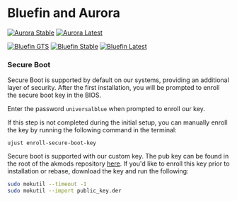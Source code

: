 # Bluefin and Aurora

[![Aurora Stable](https://github.com/APoorDev/bluefin/actions/workflows/build-coreos-aurora.yml/badge.svg)](https://github.com/APoorDev/bluefin/actions/workflows/build-coreos-aurora.yml) [![Aurora Latest](https://github.com/APoorDev/bluefin/actions/workflows/build-latest-aurora.yml/badge.svg)](https://github.com/APoorDev/bluefin/actions/workflows/build-latest-aurora.yml) 

[![Bluefin GTS](https://github.com/APoorDev/bluefin/actions/workflows/build-gts-bluefin.yml/badge.svg)](https://github.com/APoorDev/bluefin/actions/workflows/build-gts-bluefin.yml) [![Bluefin Stable](https://github.com/APoorDev/bluefin/actions/workflows/build-coreos-bluefin.yml/badge.svg)](https://github.com/APoorDev/bluefin/actions/workflows/build-coreos-bluefin.yml) [![Bluefin Latest](https://github.com/APoorDev/bluefin/actions/workflows/build-latest-bluefin.yml/badge.svg)](https://github.com/APoorDev/bluefin/actions/workflows/build-latest-bluefin.yml) 

### Secure Boot

Secure Boot is supported by default on our systems, providing an additional layer of security. After the first installation, you will be prompted to enroll the secure boot key in the BIOS.

Enter the password `universalblue` 
when prompted to enroll our key.

If this step is not completed during the initial setup, you can manually enroll the key by running the following command in the terminal:

`
ujust enroll-secure-boot-key
`

Secure boot is supported with our custom key. The pub key can be found in the root of the akmods repository [here](https://github.com/ublue-os/akmods/raw/main/certs/public_key.der).
If you'd like to enroll this key prior to installation or rebase, download the key and run the following:

```bash
sudo mokutil --timeout -1
sudo mokutil --import public_key.der
